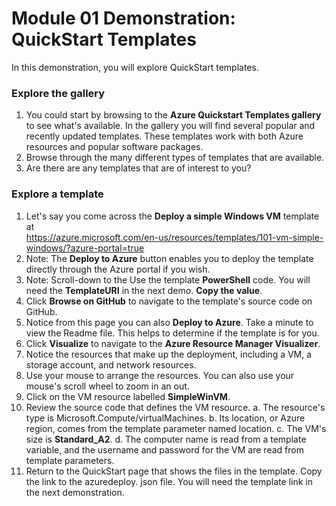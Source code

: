 # Module 01 Demonstration: QuickStart Templates
In this demonstration, you will explore QuickStart templates.

### Explore the gallery 
1.  You could start by browsing to the **Azure Quickstart Templates gallery** to see what\'s available. In the gallery you will find several popular and recently updated templates. These templates work with both Azure resources and popular software packages.
2.  Browse through the many different types of templates that are available.
3.  Are there are any templates that are of interest to you?

### Explore a template 
1.  Let\'s say you come across the **Deploy a simple Windows VM** template at\
<https://azure.microsoft.com/en-us/resources/templates/101-vm-simple-windows/?azure-portal=true>
2.  Note: The **Deploy to Azure** button enables you to deploy the template directly through the Azure portal if you wish.
3.  Note: Scroll-down to the Use the template **PowerShell** code. You will need the **TemplateURI** in the next demo. **Copy the value**.
4.  Click **Browse on GitHub** to navigate to the template\'s source code on GitHub.
5.  Notice from this page you can also **Deploy to Azure**. Take a minute to view the Readme file. This helps to determine if the template is for you.
6.  Click **Visualize** to navigate to the **Azure Resource Manager Visualizer**.
7.  Notice the resources that make up the deployment, including a VM, a storage account, and network resources.
8.  Use your mouse to arrange the resources. You can also use your mouse\'s scroll wheel to zoom in an out.
9.  Click on the VM resource labelled **SimpleWinVM**.
10. Review the source code that defines the VM resource.
    a.  The resource\'s type is Microsoft.Compute/virtualMachines.
    b.  Its location, or Azure region, comes from the template parameter named location.
    c.  The VM\'s size is **Standard\_A2**.
    d.  The computer name is read from a template variable, and the username and password for the VM are read from template parameters.
11. Return to the QuickStart page that shows the files in the template. Copy the link to the azuredeploy. json file. You will need the template link in the next demonstration.

